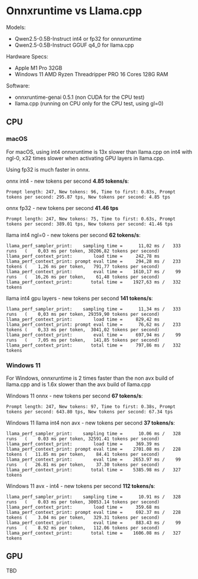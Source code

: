 # Onnxruntime vs Llama.cpp

Models: 

- Qwen2.5-0.5B-Instruct int4 or fp32 for onnxruntime
- Qwen2.5-0.5B-Instruct GGUF q4_0 for llama.cpp

Hardware Specs:

- Apple M1 Pro 32GB
- Windows 11 AMD Ryzen Threadripper PRO 16 Cores 128G RAM


Software:

- onnxruntime-genai 0.5.1 (non CUDA for the CPU test)
- llama.cpp (running on CPU only for the CPU test, using gl=0)



## CPU


### macOS


For macOS, using int4 onnxruntime is 13x slower than llama.cpp on int4 with
ngl-0, x32 times slower when activating GPU layers in llama.cpp.

Using fp32 is much faster in onnx.



onnx int4 - new tokens per second **4.85 tokens/s**:

```
Prompt length: 247, New tokens: 96, Time to first: 0.83s, Prompt tokens per second: 295.87 tps, New tokens per second: 4.85 tps
```

onnx fp32 - new tokens per second **41.46 tps** 

```
Prompt length: 247, New tokens: 75, Time to first: 0.63s, Prompt tokens per second: 389.01 tps, New tokens per second: 41.46 tps
```

llama int4 ngl=0 - new tokens per second **62 tokens/s**:

```
llama_perf_sampler_print:    sampling time =      11,02 ms /   333 runs   (    0,03 ms per token, 30206,82 tokens per second)
llama_perf_context_print:        load time =     242,78 ms
llama_perf_context_print: prompt eval time =     294,28 ms /   233 tokens (    1,26 ms per token,   791,77 tokens per second)
llama_perf_context_print:        eval time =    1610,17 ms /    99 runs   (   16,26 ms per token,    61,48 tokens per second)
llama_perf_context_print:       total time =    1927,63 ms /   332 tokens
```

llama int4 gpu layers -  new tokens per second **141 tokens/s**:

```
llama_perf_sampler_print:    sampling time =      11,34 ms /   333 runs   (    0,03 ms per token, 29359,90 tokens per second)
llama_perf_context_print:        load time =     829,42 ms
llama_perf_context_print: prompt eval time =      76,62 ms /   233 tokens (    0,33 ms per token,  3041,02 tokens per second)
llama_perf_context_print:        eval time =     697,94 ms /    99 runs   (    7,05 ms per token,   141,85 tokens per second)
llama_perf_context_print:       total time =     797,86 ms /   332 tokens
```



### Windows 11

For Windows, onnxruntime is 2 times faster than the non avx build of llama.cpp
and is 1.6x slower than the avx build of llama.cpp  


Windows 11 onnx - new tokens per second **67 tokens/s**:

```
Prompt length: 247, New tokens: 97, Time to first: 0.38s, Prompt tokens per second: 643.80 tps, New tokens per second: 67.34 tps
```

Windows 11 llama int4 non avx - new tokens per second **37 tokens/s**:

```
llama_perf_sampler_print:    sampling time =      10.06 ms /   328 runs   (    0.03 ms per token, 32591.41 tokens per second)
llama_perf_context_print:        load time =     369.39 ms
llama_perf_context_print: prompt eval time =    2701.08 ms /   228 tokens (   11.85 ms per token,    84.41 tokens per second)
llama_perf_context_print:        eval time =    2653.97 ms /    99 runs   (   26.81 ms per token,    37.30 tokens per second)
llama_perf_context_print:       total time =    5385.98 ms /   327 tokens
```


Windows 11 avx - int4 - new tokens per second **112 tokens/s**:

```
llama_perf_sampler_print:    sampling time =      10.91 ms /   328 runs   (    0.03 ms per token, 30053.14 tokens per second)
llama_perf_context_print:        load time =     359.68 ms
llama_perf_context_print: prompt eval time =     692.37 ms /   228 tokens (    3.04 ms per token,   329.31 tokens per second)
llama_perf_context_print:        eval time =     883.43 ms /    99 runs   (    8.92 ms per token,   112.06 tokens per second)
llama_perf_context_print:       total time =    1606.08 ms /   327 tokens
```



## GPU 

TBD
